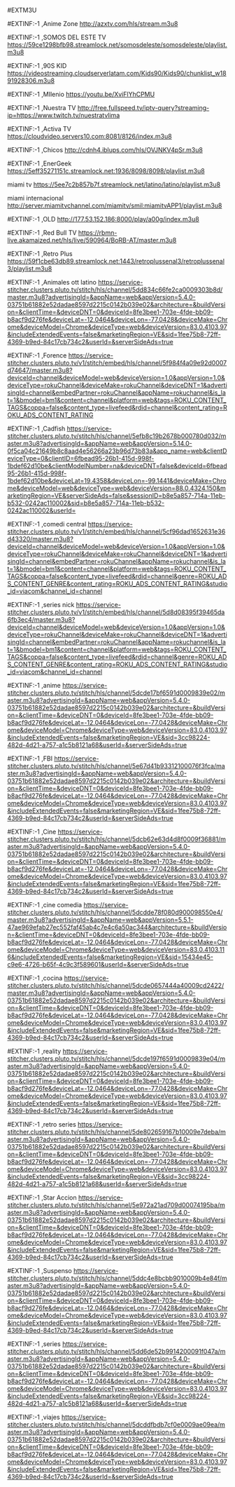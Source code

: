 #EXTM3U

#EXTINF:-1 ,Anime Zone
http://azxtv.com/hls/stream.m3u8

#EXTINF:-1 ,SOMOS DEL ESTE TV
https://59ce1298bfb98.streamlock.net/somosdeleste/somosdeleste/playlist.m3u8

 #EXTINF:-1 ,90S KID
https://videostreaming.cloudserverlatam.com/Kids90/Kids90/chunklist_w1891928306.m3u8

#EXTINF:-1 ,MIlenio
https://youtu.be/XviFlYhCPMU
 
 #EXTINF:-1 ,Nuestra TV
http://free.fullspeed.tv/iptv-query?streaming-ip=https://www.twitch.tv/nuestratvlima

 #EXTINF:-1 ,Activa TV
https://cloudvideo.servers10.com:8081/8126/index.m3u8

#EXTINF:-1 ,Chicos
http://cdnh4.iblups.com/hls/OVJNKV4pSr.m3u8

#EXTINF:-1 ,EnerGeek
https://5eff35271151c.streamlock.net:1936/8098/8098/playlist.m3u8

miami tv
https://5ee7c2b857b7f.streamlock.net/latino/latino/playlist.m3u8

miami internacional
http://server.miamitvchannel.com/miamitv/smil:miamitvAPP1/playlist.m3u8

#EXTINF:-1 ,OLD
http://177.53.152.186:8000/play/a00g/index.m3u8


#EXTINF:-1 ,Red Bull TV 
https://rbmn-live.akamaized.net/hls/live/590964/BoRB-AT/master.m3u8

#EXTINF:-1 ,Retro Plus
https://59f1cbe63db89.streamlock.net:1443/retroplussenal3/retroplussenal3/playlist.m3u8


#EXTINF:-1 ,Animales ott latino
https://service-stitcher.clusters.pluto.tv/stitch/hls/channel/5dd834c66fe2ca0009303b8d/master.m3u8?advertisingId=&appName=web&appVersion=5.4.0-03751b61882e52dadae8597d2215c0142b039e02&architecture=&buildVersion=&clientTime=&deviceDNT=0&deviceId=8fe3bee1-703e-4fde-bb09-b8acf9d276fe&deviceLat=-12.0464&deviceLon=-77.0428&deviceMake=Chrome&deviceModel=Chrome&deviceType=web&deviceVersion=83.0.4103.97&includeExtendedEvents=false&marketingRegion=VE&sid=1fee75b8-72ff-4369-b9ed-84c17cb734c2&userId=&serverSideAds=true

#EXTINF:-1 ,Forence
https://service-stitcher.clusters.pluto.tv/v1/stitch/embed/hls/channel/5f984f4a09e92d0007d74647/master.m3u8?deviceId=channel&deviceModel=web&deviceVersion=1.0&appVersion=1.0&deviceType=rokuChannel&deviceMake=rokuChannel&deviceDNT=1&advertisingId=channel&embedPartner=rokuChannel&appName=rokuchannel&is_lat=1&bmodel=bm1&content=channel&platform=web&tags=ROKU_CONTENT_TAGS&coppa=false&content_type=livefeed&rdid=channel&content_rating=ROKU_ADS_CONTENT_RATING



#EXTINF:-1 ,Cadfish
https://service-stitcher.clusters.pluto.tv/stitch/hls/channel/5efb8c19b2678b000780d032/master.m3u8?advertisingId=&appName=web&appVersion=5.14.0-0f5ca04c21649b8c8aad4e56266a23b96d73b83a&app_name=web&clientDeviceType=0&clientID=6fbead95-26b1-415d-998f-1bdef62d10be&clientModelNumber=na&deviceDNT=false&deviceId=6fbead95-26b1-415d-998f-1bdef62d10be&deviceLat=19.4358&deviceLon=-99.1441&deviceMake=Chrome&deviceModel=web&deviceType=web&deviceVersion=88.0.4324.150&marketingRegion=VE&serverSideAds=false&sessionID=b8e5a857-714a-11eb-b532-0242ac110002&sid=b8e5a857-714a-11eb-b532-0242ac110002&userId=

#EXTINF:-1 ,comedi central
https://service-stitcher.clusters.pluto.tv/v1/stitch/embed/hls/channel/5cf96dad1652631e36d43320/master.m3u8?deviceId=channel&deviceModel=web&deviceVersion=1.0&appVersion=1.0&deviceType=rokuChannel&deviceMake=rokuChannel&deviceDNT=1&advertisingId=channel&embedPartner=rokuChannel&appName=rokuchannel&is_lat=1&bmodel=bm1&content=channel&platform=web&tags=ROKU_CONTENT_TAGS&coppa=false&content_type=livefeed&rdid=channel&genre=ROKU_ADS_CONTENT_GENRE&content_rating=ROKU_ADS_CONTENT_RATING&studio_id=viacom&channel_id=channel

#EXTINF:-1 ,series nick
https://service-stitcher.clusters.pluto.tv/v1/stitch/embed/hls/channel/5d8d08395f39465da6fb3ec4/master.m3u8?deviceId=channel&deviceModel=web&deviceVersion=1.0&appVersion=1.0&deviceType=rokuChannel&deviceMake=rokuChannel&deviceDNT=1&advertisingId=channel&embedPartner=rokuChannel&appName=rokuchannel&is_lat=1&bmodel=bm1&content=channel&platform=web&tags=ROKU_CONTENT_TAGS&coppa=false&content_type=livefeed&rdid=channel&genre=ROKU_ADS_CONTENT_GENRE&content_rating=ROKU_ADS_CONTENT_RATING&studio_id=viacom&channel_id=channel

#EXTINF:-1 ,anime
https://service-stitcher.clusters.pluto.tv/stitch/hls/channel/5dcde17bf6591d0009839e02/master.m3u8?advertisingId=&appName=web&appVersion=5.4.0-03751b61882e52dadae8597d2215c0142b039e02&architecture=&buildVersion=&clientTime=&deviceDNT=0&deviceId=8fe3bee1-703e-4fde-bb09-b8acf9d276fe&deviceLat=-12.0464&deviceLon=-77.0428&deviceMake=Chrome&deviceModel=Chrome&deviceType=web&deviceVersion=83.0.4103.97&includeExtendedEvents=false&marketingRegion=VE&sid=3cc98224-482d-4d21-a757-a1c5b8121a68&userId=&serverSideAds=true

#EXTINF:-1 ,FBI
https://service-stitcher.clusters.pluto.tv/stitch/hls/channel/5e67d41b93312100076f3fca/master.m3u8?advertisingId=&appName=web&appVersion=5.4.0-03751b61882e52dadae8597d2215c0142b039e02&architecture=&buildVersion=&clientTime=&deviceDNT=0&deviceId=8fe3bee1-703e-4fde-bb09-b8acf9d276fe&deviceLat=-12.0464&deviceLon=-77.0428&deviceMake=Chrome&deviceModel=Chrome&deviceType=web&deviceVersion=83.0.4103.97&includeExtendedEvents=false&marketingRegion=VE&sid=1fee75b8-72ff-4369-b9ed-84c17cb734c2&userId=&serverSideAds=true

#EXTINF:-1 ,Cine
https://service-stitcher.clusters.pluto.tv/stitch/hls/channel/5dcb62e63d4d8f0009f36881/master.m3u8?advertisingId=&appName=web&appVersion=5.4.0-03751b61882e52dadae8597d2215c0142b039e02&architecture=&buildVersion=&clientTime=&deviceDNT=0&deviceId=8fe3bee1-703e-4fde-bb09-b8acf9d276fe&deviceLat=-12.0464&deviceLon=-77.0428&deviceMake=Chrome&deviceModel=Chrome&deviceType=web&deviceVersion=83.0.4103.97&includeExtendedEvents=false&marketingRegion=VE&sid=1fee75b8-72ff-4369-b9ed-84c17cb734c2&userId=&serverSideAds=true

#EXTINF:-1 ,cine comedia
https://service-stitcher.clusters.pluto.tv/stitch/hls/channel/5dcdde78f080d900098550e4/master.m3u8?advertisingId=&appName=web&appVersion=5.5.1-47ae969efab27ec552faf45ab4c7e4c6a50ac344&architecture=&buildVersion=&clientTime=&deviceDNT=0&deviceId=8fe3bee1-703e-4fde-bb09-b8acf9d276fe&deviceLat=-12.0464&deviceLon=-77.0428&deviceMake=Chrome&deviceModel=Chrome&deviceType=web&deviceVersion=83.0.4103.116&includeExtendedEvents=false&marketingRegion=VE&sid=15434e45-c9e6-4726-b65f-4c9c3f589601&userId=&serverSideAds=true

#EXTINF:-1 ,cocina
https://service-stitcher.clusters.pluto.tv/stitch/hls/channel/5dcde0657444a40009cd2422/master.m3u8?advertisingId=&appName=web&appVersion=5.4.0-03751b61882e52dadae8597d2215c0142b039e02&architecture=&buildVersion=&clientTime=&deviceDNT=0&deviceId=8fe3bee1-703e-4fde-bb09-b8acf9d276fe&deviceLat=-12.0464&deviceLon=-77.0428&deviceMake=Chrome&deviceModel=Chrome&deviceType=web&deviceVersion=83.0.4103.97&includeExtendedEvents=false&marketingRegion=VE&sid=1fee75b8-72ff-4369-b9ed-84c17cb734c2&userId=&serverSideAds=true

#EXTINF:-1 ,reality
https://service-stitcher.clusters.pluto.tv/stitch/hls/channel/5dcde197f6591d0009839e04/master.m3u8?advertisingId=&appName=web&appVersion=5.4.0-03751b61882e52dadae8597d2215c0142b039e02&architecture=&buildVersion=&clientTime=&deviceDNT=0&deviceId=8fe3bee1-703e-4fde-bb09-b8acf9d276fe&deviceLat=-12.0464&deviceLon=-77.0428&deviceMake=Chrome&deviceModel=Chrome&deviceType=web&deviceVersion=83.0.4103.97&includeExtendedEvents=false&marketingRegion=VE&sid=1fee75b8-72ff-4369-b9ed-84c17cb734c2&userId=&serverSideAds=true

#EXTINF:-1 ,retro series
https://service-stitcher.clusters.pluto.tv/stitch/hls/channel/5de802659167b10009e7deba/master.m3u8?advertisingId=&appName=web&appVersion=5.4.0-03751b61882e52dadae8597d2215c0142b039e02&architecture=&buildVersion=&clientTime=&deviceDNT=0&deviceId=8fe3bee1-703e-4fde-bb09-b8acf9d276fe&deviceLat=-12.0464&deviceLon=-77.0428&deviceMake=Chrome&deviceModel=Chrome&deviceType=web&deviceVersion=83.0.4103.97&includeExtendedEvents=false&marketingRegion=VE&sid=3cc98224-482d-4d21-a757-a1c5b8121a68&userId=&serverSideAds=true

#EXTINF:-1 ,Star Accion
https://service-stitcher.clusters.pluto.tv/stitch/hls/channel/5e972a21ad709d00074195ba/master.m3u8?advertisingId=&appName=web&appVersion=5.4.0-03751b61882e52dadae8597d2215c0142b039e02&architecture=&buildVersion=&clientTime=&deviceDNT=0&deviceId=8fe3bee1-703e-4fde-bb09-b8acf9d276fe&deviceLat=-12.0464&deviceLon=-77.0428&deviceMake=Chrome&deviceModel=Chrome&deviceType=web&deviceVersion=83.0.4103.97&includeExtendedEvents=false&marketingRegion=VE&sid=1fee75b8-72ff-4369-b9ed-84c17cb734c2&userId=&serverSideAds=true

#EXTINF:-1 ,Suspenso
https://service-stitcher.clusters.pluto.tv/stitch/hls/channel/5ddc4e8bcbb9010009b4e84f/master.m3u8?advertisingId=&appName=web&appVersion=5.4.0-03751b61882e52dadae8597d2215c0142b039e02&architecture=&buildVersion=&clientTime=&deviceDNT=0&deviceId=8fe3bee1-703e-4fde-bb09-b8acf9d276fe&deviceLat=-12.0464&deviceLon=-77.0428&deviceMake=Chrome&deviceModel=Chrome&deviceType=web&deviceVersion=83.0.4103.97&includeExtendedEvents=false&marketingRegion=VE&sid=1fee75b8-72ff-4369-b9ed-84c17cb734c2&userId=&serverSideAds=true

#EXTINF:-1 ,series
https://service-stitcher.clusters.pluto.tv/stitch/hls/channel/5dd6de52b9914200091f047a/master.m3u8?advertisingId=&appName=web&appVersion=5.4.0-03751b61882e52dadae8597d2215c0142b039e02&architecture=&buildVersion=&clientTime=&deviceDNT=0&deviceId=8fe3bee1-703e-4fde-bb09-b8acf9d276fe&deviceLat=-12.0464&deviceLon=-77.0428&deviceMake=Chrome&deviceModel=Chrome&deviceType=web&deviceVersion=83.0.4103.97&includeExtendedEvents=false&marketingRegion=VE&sid=3cc98224-482d-4d21-a757-a1c5b8121a68&userId=&serverSideAds=true

#EXTINF:-1 ,viajes
https://service-stitcher.clusters.pluto.tv/stitch/hls/channel/5dcddfbdb7cf0e0009ae09ea/master.m3u8?advertisingId=&appName=web&appVersion=5.4.0-03751b61882e52dadae8597d2215c0142b039e02&architecture=&buildVersion=&clientTime=&deviceDNT=0&deviceId=8fe3bee1-703e-4fde-bb09-b8acf9d276fe&deviceLat=-12.0464&deviceLon=-77.0428&deviceMake=Chrome&deviceModel=Chrome&deviceType=web&deviceVersion=83.0.4103.97&includeExtendedEvents=false&marketingRegion=VE&sid=1fee75b8-72ff-4369-b9ed-84c17cb734c2&userId=&serverSideAds=true

